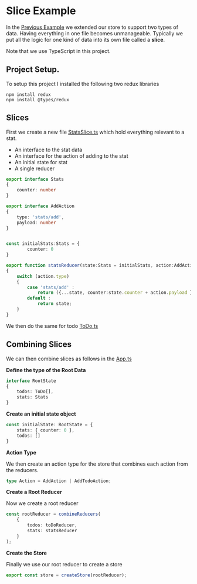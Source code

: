 # Slice Example
In the [Previous Example](../two-types-of-data/README.MD) we extended our store to support two types of data. Having everything in one file becomes unmanageable. Typically we put all the logic for one kind of data into its own file called a **slice**.

Note that we use TypeScript in this project.

## Project Setup. 

To setup this project I installed the following two redux libraries 

```
npm install redux
npm install @types/redux
```

## Slices 

First we create a new file [StatsSlice.ts](./src/StatsSlice.ts) which hold everything relevant to a stat.

 * An interface to the stat data
 * An interface for the action of adding to the stat
 * An initial state for stat
 * A single reducer


```ts
export interface Stats 
{
    counter: number
}

export interface AddAction
{
    type: 'stats/add',
    payload: number
}


const initialStats:Stats = {
        counter: 0
}

export function statsReducer(state:Stats = initialStats, action:AddAction)
{
    switch (action.type)
    {
        case 'stats/add' :
            return ({...state, counter:state.counter + action.payload }) ;
        default :
            return state;
    }
}

```

We then do the same for todo [ToDo.ts](./src/ToDoSlice.ts)

## Combining Slices
We can then combine slices as follows in the [App.ts](./src/App.ts)

**Define the type of the Root Data**

```ts
interface RootState 
{
    todos: ToDo[],
    stats: Stats 
}
```

**Create an initial state object**

```ts
const initialState: RootState = {
    stats: { counter: 0 },
    todos: []
}
```

**Action Type**

We then create an action type for the store that combines each action from the reducers.

```ts
type Action = AddAction | AddTodoAction;
```

**Create a Root Reducer**

Now we create a root reducer 

```ts
const rootReducer = combineReducers(
    {
        todos: toDoReducer,
        stats: statsReducer
    }
);

```
**Create the Store**

Finally we use our root reducer to create a store

```ts
export const store = createStore(rootReducer);
```

